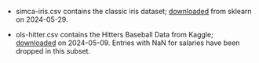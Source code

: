 * simca-iris.csv contains the classic iris dataset; [downloaded](https://scikit-learn.org/stable/modules/generated/sklearn.datasets.load_iris.html#sklearn.datasets.load_iris) from sklearn on 2024-05-29.

* ols-hitter.csv contains the Hitters Baseball Data from Kaggle; [downloaded](https://www.kaggle.com/datasets/mathchi/hitters-baseball-data) on 2024-05-09. Entries with NaN for salaries have been dropped in this subset.
